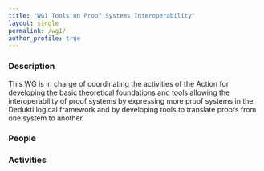 ```yaml
---
title: "WG1 Tools on Proof Systems Interoperability"
layout: single
permalink: /wg1/
author_profile: true
---
```


### Description

This WG is in charge of coordinating the activities of the Action for
developing the basic theoretical foundations and tools allowing the
interoperability of proof systems by expressing more proof systems in
the Dedukti logical framework and by developing tools to translate
proofs from one system to another.

### People

### Activities
